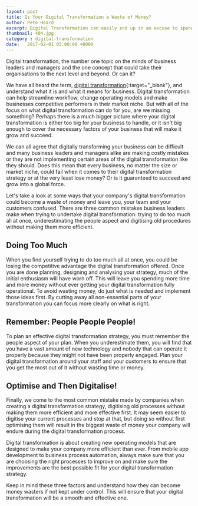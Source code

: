 ```yaml
---
layout: post
title: Is Your Digital Transformation a Waste of Money?
author: Pete Heard
excerpt: Digital Transformation can easily end up in an excuse to spend spend spend. Let's take a moment and consider some of the pitfalls first which could cost you!
thumbnail: 404.jpg
category : digital-transformation
date:   2017-02-01 05:00:00 +0000
---
```


Digital transformation, the number one topic on the minds of business leaders and managers and the one concept that could take their organisations to the next level and beyond. Or can it?

We have all heard the term, [digital transformation](/no-one-understands-digital-transformation-heres-why){:target="_blank"}, and understand what it is and what it means for business. Digital transformation can help streamline workflow, change operating models and make businesses competitive performers in their market niche. But with all of the focus on what digital transformation can do for you, are we missing something? Perhaps there is a much bigger picture where your digital transformation is either too big for your business to handle, or it isn't big enough to cover the necessary factors of your business that will make it grow and succeed.

We can all agree that digitally transforming your business can be difficult and many business leaders and managers alike are making costly mistakes or they are not implementing certain areas of the digital transformation like they should. Does this mean that every business, no matter the size or market niche, could fail when it comes to their digital transformation strategy or at the very least lose money? Or is it guaranteed to succeed and grow into a global force.

Let's take a look at some ways that your company's digital transformation could become a waste of money and leave you, your team and your customers confused. There are three common mistakes business leaders make when trying to undertake digital transformation: trying to do too much all at once, underestimating the people aspect and digitising old procedures without making them more efficient.

## Doing Too Much

When you find yourself trying to do too much all at once, you could be losing the competitive advantage the digital transformation offered. Once you are done planning, designing and analysing your strategy, much of the initial enthusiasm will have worn off. This will leave you spending more time and more money without ever getting your digital transformation fully operational. To avoid wasting money, do just what is needed and implement those ideas first. By cutting away all non-essential parts of your transformation you can focus more clearly on what is right. 

## Remember: People People People!

To plan an effective digital transformation strategy, you must remember the people aspect of your plan. When you underestimate them, you will find that you have a vast amount of new technology and nobody that can operate it properly because they might not have been properly engaged. Plan your digital transformation around your staff and your customers to ensure that you get the most out of it without wasting time or money.

## Optimise and Then Digitalise!

Finally, we come to the most common mistake made by companies when creating a digital transformation strategy, digitising old processes without making them more efficient and more effective first. It may seem easier to digitise your current processes and stop at that, but doing so without first optimising them will result in the biggest waste of money your company will endure during the digital transformation process.

Digital transformation is about creating new operating models that are designed to make your company more efficient than ever. From mobile app development to business process automation, always make sure that you are choosing the right processes to improve on and make sure the improvements are the best possible fit for your digital transformation strategy.

Keep in mind these three factors and understand how they can become money wasters if not kept under control. This will ensure that your digital transformation will be a smooth and effective one.
